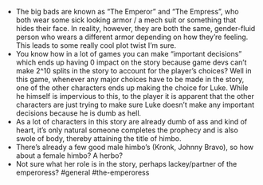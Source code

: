 - The big bads are known as “The Emperor” and “The Empress”, who both wear some sick looking armor / a mech suit or something that hides their face. In reality, however, they are both the same, gender-fluid person who wears a different armor depending on how they’re feeling. This leads to some really cool plot twist I’m sure.
- You know how in a lot of games you can make “important decisions” which ends up having 0 impact on the story because game devs can’t make 2^10 splits in the story to account for the player’s choices? Well in this game, whenever any major choices have to be made in the story, one of the other characters ends up making the choice for Luke. While he himself is impervious to this, to the player it is apparent that the other characters are just trying to make sure Luke doesn’t make any important decisions because he is dumb as hell.
- As a lot of characters in this story are already dumb of ass and kind of heart, it’s only natural someone completes the prophecy and is also swole of body, thereby attaining the title of himbo.
- There’s already a few good male himbo’s (Kronk, Johnny Bravo), so how about a female himbo? A herbo?
- Not sure what her role is in the story, perhaps lackey/partner of the emperoress?
#general #the-emperoress
